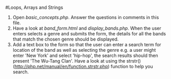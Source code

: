 #Loops, Arrays and Strings

1. Open *basic_concepts.php*. Answer the questions in comments in this file. 
2. Have a look at *band_form.html* and *display_bands.php*. When the user enters selects a genre and submits the form, the details for all the bands that match the chosen genre should be displayed. 
3. Add a text box to the form so that the user can enter a search term for location of the band as well as selecting the genre e.g. a user might enter 'New York' and select 'hip-hop', the search results should then present 'The Wu-Tang Clan'. Have a look at using the strstr() (http://php.net/manual/en/function.strstr.php) function to help you search. 